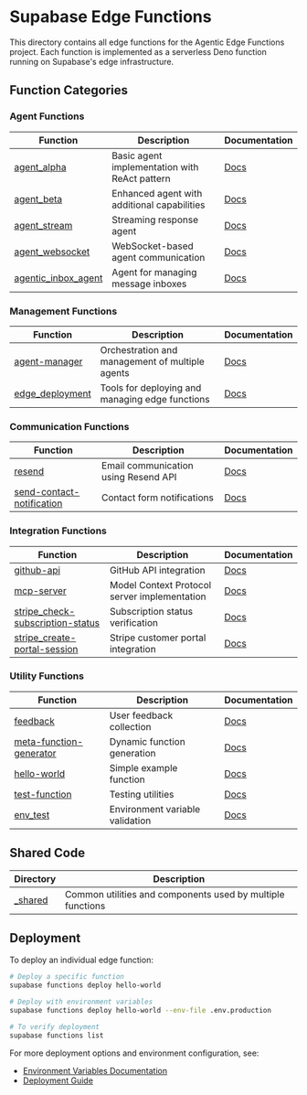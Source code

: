 # Supabase Edge Functions

This directory contains all edge functions for the Agentic Edge Functions project. Each function is implemented as a serverless Deno function running on Supabase's edge infrastructure.

## Function Categories

### Agent Functions
| Function | Description | Documentation |
|----------|-------------|---------------|
| [agent_alpha](./functions/agent_alpha) | Basic agent implementation with ReAct pattern | [Docs](../docs/agent_functions/agent_alpha.md) |
| [agent_beta](./functions/agent_beta) | Enhanced agent with additional capabilities | [Docs](../docs/agent_functions/agent_beta.md) |
| [agent_stream](./functions/agent_stream) | Streaming response agent | [Docs](../docs/agent_functions/agent_stream.md) |
| [agent_websocket](./functions/agent_websocket) | WebSocket-based agent communication | [Docs](../docs/agent_functions/agent_websocket.md) |
| [agentic_inbox_agent](./functions/agentic_inbox_agent) | Agent for managing message inboxes | [Docs](../docs/agent_functions/agentic_inbox_agent.md) |

### Management Functions
| Function | Description | Documentation |
|----------|-------------|---------------|
| [agent-manager](./functions/agent-manager) | Orchestration and management of multiple agents | [Docs](../docs/management_functions/agent-manager.md) |
| [edge_deployment](./functions/edge_deployment) | Tools for deploying and managing edge functions | [Docs](../docs/management_functions/edge_deployment.md) |

### Communication Functions
| Function | Description | Documentation |
|----------|-------------|---------------|
| [resend](./functions/resend) | Email communication using Resend API | [Docs](../docs/communication_functions/resend.md) |
| [send-contact-notification](./functions/send-contact-notification) | Contact form notifications | [Docs](../docs/communication_functions/send-contact-notification.md) |

### Integration Functions
| Function | Description | Documentation |
|----------|-------------|---------------|
| [github-api](./functions/github-api) | GitHub API integration | [Docs](../docs/integration_functions/github-api.md) |
| [mcp-server](./functions/mcp-server) | Model Context Protocol server implementation | [Docs](../docs/integration_functions/mcp-server.md) |
| [stripe_check-subscription-status](./functions/stripe_check-subscription-status) | Subscription status verification | [Docs](../docs/utility_functions/stripe/stripe_check-subscription-status.md) |
| [stripe_create-portal-session](./functions/stripe_create-portal-session) | Stripe customer portal integration | [Docs](../docs/utility_functions/stripe/stripe_create-portal-session.md) |

### Utility Functions
| Function | Description | Documentation |
|----------|-------------|---------------|
| [feedback](./functions/feedback) | User feedback collection | [Docs](../docs/utility_functions/feedback.md) |
| [meta-function-generator](./functions/meta-function-generator) | Dynamic function generation | [Docs](../docs/utility_functions/meta-function-generator.md) |
| [hello-world](./functions/hello-world) | Simple example function | [Docs](../docs/utility_functions/hello-world.md) |
| [test-function](./functions/test-function) | Testing utilities | [Docs](../docs/utility_functions/test-function.md) |
| [env_test](./functions/env_test.ts) | Environment variable validation | [Docs](../docs/utility_functions/env_test.md) |

## Shared Code
| Directory | Description |
|-----------|-------------|
| [_shared](./functions/_shared) | Common utilities and components used by multiple functions |

## Deployment

To deploy an individual edge function:

```bash
# Deploy a specific function
supabase functions deploy hello-world

# Deploy with environment variables
supabase functions deploy hello-world --env-file .env.production

# To verify deployment
supabase functions list
```

For more deployment options and environment configuration, see:
- [Environment Variables Documentation](../docs/environment_variables.md)
- [Deployment Guide](../docs/deployment.md)
